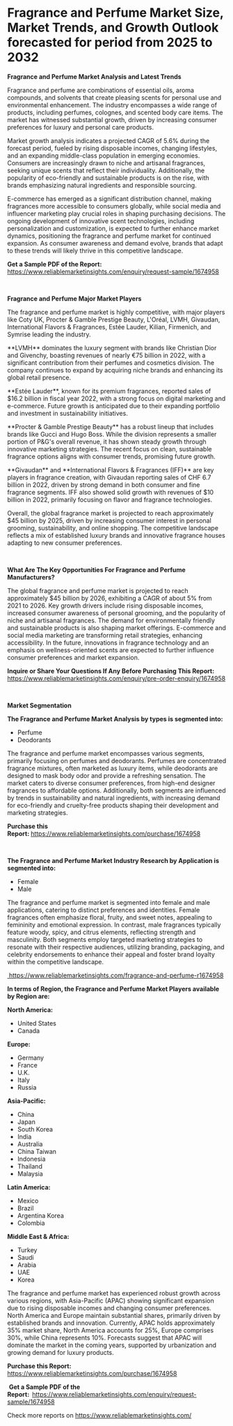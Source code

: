 <p><h1>Fragrance and Perfume Market Size, Market Trends, and Growth Outlook forecasted for period from 2025 to 2032</h1></p><p><strong>Fragrance and Perfume Market Analysis and Latest Trends</strong></p>
<p><p>Fragrance and perfume are combinations of essential oils, aroma compounds, and solvents that create pleasing scents for personal use and environmental enhancement. The industry encompasses a wide range of products, including perfumes, colognes, and scented body care items. The market has witnessed substantial growth, driven by increasing consumer preferences for luxury and personal care products.</p><p>Market growth analysis indicates a projected CAGR of 5.6% during the forecast period, fueled by rising disposable incomes, changing lifestyles, and an expanding middle-class population in emerging economies. Consumers are increasingly drawn to niche and artisanal fragrances, seeking unique scents that reflect their individuality. Additionally, the popularity of eco-friendly and sustainable products is on the rise, with brands emphasizing natural ingredients and responsible sourcing.</p><p>E-commerce has emerged as a significant distribution channel, making fragrances more accessible to consumers globally, while social media and influencer marketing play crucial roles in shaping purchasing decisions. The ongoing development of innovative scent technologies, including personalization and customization, is expected to further enhance market dynamics, positioning the fragrance and perfume market for continued expansion. As consumer awareness and demand evolve, brands that adapt to these trends will likely thrive in this competitive landscape.</p></p>
<p><strong>Get a Sample PDF of the Report:&nbsp;</strong> <a href="https://www.reliablemarketinsights.com/enquiry/request-sample/1674958?utm_campaign=2269&utm_medium=2&utm_source=Github&utm_content=ia&utm_term=07022025&utm_id=fragrance-and-perfume">https://www.reliablemarketinsights.com/enquiry/request-sample/1674958</a></p>
<p>&nbsp;</p>
<p><strong>Fragrance and Perfume Major Market Players</strong></p>
<p><p>The fragrance and perfume market is highly competitive, with major players like Coty UK, Procter & Gamble Prestige Beauty, L'Oréal, LVMH, Givaudan, International Flavors & Fragrances, Estée Lauder, Kilian, Firmenich, and Symrise leading the industry.</p><p>**LVMH** dominates the luxury segment with brands like Christian Dior and Givenchy, boasting revenues of nearly €75 billion in 2022, with a significant contribution from their perfumes and cosmetics division. The company continues to expand by acquiring niche brands and enhancing its global retail presence.</p><p>**Estée Lauder**, known for its premium fragrances, reported sales of $16.2 billion in fiscal year 2022, with a strong focus on digital marketing and e-commerce. Future growth is anticipated due to their expanding portfolio and investment in sustainability initiatives.</p><p>**Procter & Gamble Prestige Beauty** has a robust lineup that includes brands like Gucci and Hugo Boss. While the division represents a smaller portion of P&G's overall revenue, it has shown steady growth through innovative marketing strategies. The recent focus on clean, sustainable fragrance options aligns with consumer trends, promising future growth.</p><p>**Givaudan** and **International Flavors & Fragrances (IFF)** are key players in fragrance creation, with Givaudan reporting sales of CHF 6.7 billion in 2022, driven by strong demand in both consumer and fine fragrance segments. IFF also showed solid growth with revenues of $10 billion in 2022, primarily focusing on flavor and fragrance technologies.</p><p>Overall, the global fragrance market is projected to reach approximately $45 billion by 2025, driven by increasing consumer interest in personal grooming, sustainability, and online shopping. The competitive landscape reflects a mix of established luxury brands and innovative fragrance houses adapting to new consumer preferences.</p></p>
<p>&nbsp;</p>
<p><strong>What Are The Key Opportunities For Fragrance and Perfume Manufacturers?</strong></p>
<p><p>The global fragrance and perfume market is projected to reach approximately $45 billion by 2026, exhibiting a CAGR of about 5% from 2021 to 2026. Key growth drivers include rising disposable incomes, increased consumer awareness of personal grooming, and the popularity of niche and artisanal fragrances. The demand for environmentally friendly and sustainable products is also shaping market offerings. E-commerce and social media marketing are transforming retail strategies, enhancing accessibility. In the future, innovations in fragrance technology and an emphasis on wellness-oriented scents are expected to further influence consumer preferences and market expansion.</p></p>
<p><strong>Inquire or Share Your Questions If Any Before Purchasing This Report:</strong> <a href="https://www.reliablemarketinsights.com/enquiry/pre-order-enquiry/1674958?utm_campaign=2269&utm_medium=2&utm_source=Github&utm_content=ia&utm_term=07022025&utm_id=fragrance-and-perfume">https://www.reliablemarketinsights.com/enquiry/pre-order-enquiry/1674958</a></p>
<p>&nbsp;</p>
<p><strong>Market Segmentation</strong></p>
<p><strong>The Fragrance and Perfume Market Analysis by types is segmented into:</strong></p>
<p><ul><li>Perfume</li><li>Deodorants</li></ul></p>
<p><p>The fragrance and perfume market encompasses various segments, primarily focusing on perfumes and deodorants. Perfumes are concentrated fragrance mixtures, often marketed as luxury items, while deodorants are designed to mask body odor and provide a refreshing sensation. The market caters to diverse consumer preferences, from high-end designer fragrances to affordable options. Additionally, both segments are influenced by trends in sustainability and natural ingredients, with increasing demand for eco-friendly and cruelty-free products shaping their development and marketing strategies.</p></p>
<p><strong>Purchase this Report:&nbsp;</strong><a href="https://www.reliablemarketinsights.com/purchase/1674958?utm_campaign=2269&utm_medium=2&utm_source=Github&utm_content=ia&utm_term=07022025&utm_id=fragrance-and-perfume">https://www.reliablemarketinsights.com/purchase/1674958</a></p>
<p>&nbsp;</p>
<p><strong>The Fragrance and Perfume Market Industry Research by Application is segmented into:</strong></p>
<p><ul><li>Female</li><li>Male</li></ul></p>
<p><p>The fragrance and perfume market is segmented into female and male applications, catering to distinct preferences and identities. Female fragrances often emphasize floral, fruity, and sweet notes, appealing to femininity and emotional expression. In contrast, male fragrances typically feature woody, spicy, and citrus elements, reflecting strength and masculinity. Both segments employ targeted marketing strategies to resonate with their respective audiences, utilizing branding, packaging, and celebrity endorsements to enhance their appeal and foster brand loyalty within the competitive landscape.</p></p>
<p><a href="https://www.reliablemarketinsights.com/fragrance-and-perfume-r1674958?utm_campaign=2269&utm_medium=2&utm_source=Github&utm_content=ia&utm_term=07022025&utm_id=fragrance-and-perfume">&nbsp;https://www.reliablemarketinsights.com/fragrance-and-perfume-r1674958</a></p>
<p><strong>In terms of Region, the Fragrance and Perfume Market Players available by Region are:</strong></p>
<p>
    <p> <strong> North America: </strong>
        <ul>
            <li>United States</li>
            <li>Canada</li>
        </ul>
        </p> 
    <p> <strong> Europe: </strong>
        <ul>
            <li>Germany</li>
            <li>France</li>
            <li>U.K.</li>
            <li>Italy</li>
            <li>Russia</li>
        </ul>
        </p> 
    <p> <strong> Asia-Pacific: </strong>
        <ul>
            <li>China</li>
            <li>Japan</li>
            <li>South Korea</li>
            <li>India</li>
            <li>Australia</li>
            <li>China Taiwan</li>
            <li>Indonesia</li>
            <li>Thailand</li>
            <li>Malaysia</li>
        </ul>
        </p> 
    <p> <strong> Latin America: </strong>
        <ul>
            <li>Mexico</li>
            <li>Brazil</li>
            <li>Argentina Korea</li>
            <li>Colombia</li>
        </ul>
        </p> 
    <p> <strong> Middle East & Africa: </strong>
        <ul>
            <li>Turkey</li>
            <li>Saudi</li>
            <li>Arabia</li>
            <li>UAE</li>
            <li>Korea</li>
        </ul>
    </p>
    </p>
<p><p>The fragrance and perfume market has experienced robust growth across various regions, with Asia-Pacific (APAC) showing significant expansion due to rising disposable incomes and changing consumer preferences. North America and Europe maintain substantial shares, primarily driven by established brands and innovation. Currently, APAC holds approximately 35% market share, North America accounts for 25%, Europe comprises 30%, while China represents 10%. Forecasts suggest that APAC will dominate the market in the coming years, supported by urbanization and growing demand for luxury products.</p></p>
<p><strong>Purchase this Report: </strong><a href="https://www.reliablemarketinsights.com/purchase/1674958?utm_campaign=2269&utm_medium=2&utm_source=Github&utm_content=ia&utm_term=07022025&utm_id=fragrance-and-perfume">https://www.reliablemarketinsights.com/purchase/1674958</a></p>
<p>&nbsp;<strong>Get a Sample PDF of the Report:&nbsp;&nbsp;</strong><a href="https://www.reliablemarketinsights.com/enquiry/request-sample/1674958?utm_campaign=2269&utm_medium=2&utm_source=Github&utm_content=ia&utm_term=07022025&utm_id=fragrance-and-perfume">https://www.reliablemarketinsights.com/enquiry/request-sample/1674958</a></p>
<p><strong></strong></p>
<p>Check more reports on <a href="https://www.reliablemarketinsights.com/?utm_campaign=2269&utm_medium=2&utm_source=Github&utm_content=ia&utm_term=07022025&utm_id=fragrance-and-perfume">https://www.reliablemarketinsights.com/</a></p>